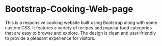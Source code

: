 # Bootstrap-Cooking-Web-page
This is a responsive cooking website built using Bootstrap along with some custom CSS. It features a variety of recipes and popular food categories that are easy to browse and explore. The design is clean and user-friendly to provide a pleasant experience for visitors.  
